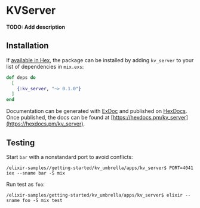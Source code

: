 # KVServer

**TODO: Add description**

## Installation

If [available in Hex](https://hex.pm/docs/publish), the package can be installed
by adding `kv_server` to your list of dependencies in `mix.exs`:

```elixir
def deps do
  [
    {:kv_server, "~> 0.1.0"}
  ]
end
```

Documentation can be generated with [ExDoc](https://github.com/elixir-lang/ex_doc)
and published on [HexDocs](https://hexdocs.pm). Once published, the docs can
be found at [https://hexdocs.pm/kv_server](https://hexdocs.pm/kv_server).

## Testing

Start `bar` with a nonstandard port to avoid conflicts:

```shell
/elixir-samples//getting-started/kv_umbrella/apps/kv_server$ PORT=4041 iex --sname bar -S mix
```

Run test as `foo`:

```shell
/elixir-samples/getting-started/kv_umbrella/apps/kv_server$ elixir --sname foo -S mix test
```


